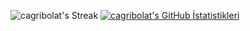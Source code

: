 ![cagribolat's Streak](https://github-readme-streak-stats.herokuapp.com/?user=cagribolat&theme=vue-dark&hide_border=true)
[![cagribolat's GitHub İstatistikleri](https://github-readme-stats.vercel.app/api?username=cagribolat)](https://github.com/anuraghazra/github-readme-stats)
